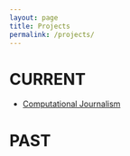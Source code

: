 ```yaml
---
layout: page
title: Projects
permalink: /projects/
---
```


# **CURRENT**
- <a href="http://www.compjournalism.web.illinois.edu/index.html" target="_blank">Computational Journalism</a>

# **PAST**